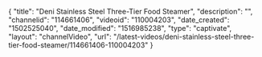 {
    "title": "Deni Stainless Steel Three-Tier Food Steamer",
    "description": "",
    "channelid": "114661406",
    "videoid": "110004203",
    "date_created": "1502525040",
    "date_modified": "1516985238",
    "type": "captivate",
    "layout": "channelVideo",
    "url": "\/latest-videos\/deni-stainless-steel-three-tier-food-steamer\/114661406-110004203"
}